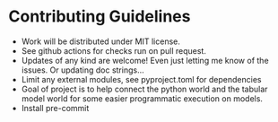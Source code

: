 # Contributing Guidelines

- Work will be distributed under MIT license.
- See github actions for checks run on pull request.
- Updates of any kind are welcome! Even just letting me know of the issues. Or updating doc strings...
- Limit any external modules, see pyproject.toml for dependencies
- Goal of project is to help connect the python world and the tabular model world for some easier programmatic execution on models. 
- Install pre-commit 